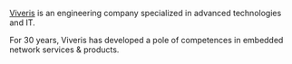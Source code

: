 [Viveris](www.viveris.fr) is an engineering company specialized in advanced technologies and IT.

For 30 years, Viveris has developed a pole of competences in embedded network services & products.
